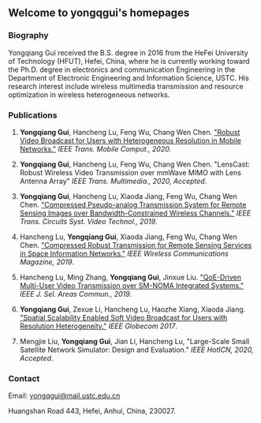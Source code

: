 ## Welcome to yongqgui's homepages

### Biography
Yongqiang Gui received the B.S. degree in 2016 from the HeFei University of Technology (HFUT), Hefei, China, where he is currently working toward the Ph.D. degree in electronics and communication Engineering in the Department of Electronic Engineering and Information Science, USTC. His research interest include wireless multimedia transmission and resource optimization in wireless heterogeneous networks.

### Publications

1. **Yongqiang Gui**, Hancheng Lu, Feng Wu, Chang Wen Chen. ["Robust Video Broadcast for Users with Heterogeneous Resolution in Mobile Networks."](https://ieeexplore.ieee.org/document/9105121) *IEEE Trans. Mobile Comput., 2020.*

2. **Yongqiang Gui**, Hancheng Lu, Feng Wu, Chang Wen Chen. "LensCast: Robust Wireless Video Transmission over mmWave MIMO with Lens Antenna Array" *IEEE Trans. Multimedia., 2020, Accepted*.

3. **Yongqiang Gui**, Hancheng Lu, Xiaoda Jiang, Feng Wu, Chang Wen Chen. ["Compressed Pseudo-analog Transmission System for Remote Sensing Images over Bandwidth-Constrained Wireless Channels."](https://ieeexplore.ieee.org/document/8795548) *IEEE Trans. Circuits Syst. Video Technol., 2019*.

4. Hancheng Lu, **Yongqiang Gui**, Xiaoda Jiang, Feng Wu, Chang Wen Chen. ["Compressed Robust Transmission for Remote Sensing Services in Space Information Networks."](https://ieeexplore.ieee.org/abstract/document/8700140/) *IEEE Wireless Communications Magazine, 2019*.

5. Hancheng Lu, Ming Zhang, **Yongqiang Gui**, Jinxue Liu. ["QoE-Driven Multi-User Video Transmission over SM-NOMA Integrated Systems."](https://ieeexplore.ieee.org/abstract/document/8765339) *IEEE J. Sel. Areas Commun., 2019*.

6. **Yongqiang Gui**, Zexue Li, Hancheng Lu, Haozhe Xiang, Xiaoda Jiang. ["Spatial Scalability Enabled Soft Video Broadcast for Users with Resolution Heterogeneity."](https://ieeexplore.ieee.org/abstract/document/8254130) *IEEE Globecom 2017*.

7. Mengjie Liu, **Yongqiang Gui**, Jian Li, Hancheng Lu, "Large-Scale Small Satellite Network Simulator: Design and Evaluation." *IEEE HotICN, 2020, Accepted*.


### Contact

Email: yongqgui@mail.ustc.edu.cn

Huangshan Road 443, Hefei, Anhui, China, 230027.
